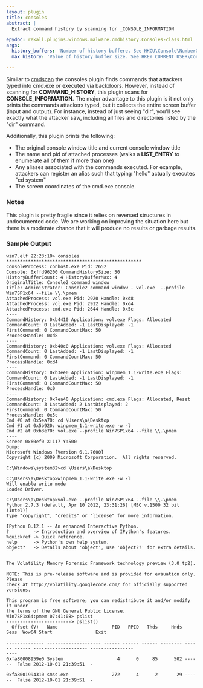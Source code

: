 ```yaml
---
layout: plugin
title: consoles
abstract: |
  Extract command history by scanning for _CONSOLE_INFORMATION

epydoc: rekall.plugins.windows.malware.cmdhistory.Consoles-class.html
args:
  history_buffers: 'Number of history buffere. See HKCU\Console\NumberOfHistoryBuffers. Uses 4 by default.'
  max_history: 'Value of history buffer size. See HKEY_CURRENT_USER\Console\HistoryBufferSize for default.'

---
```


Similar to [cmdscan](CmdScan.html) the consoles plugin finds commands that
attackers typed into cmd.exe or executed via backdoors. However, instead of
scanning for **COMMAND_HISTORY**, this plugin scans for
**CONSOLE_INFORMATION**. The major advantage to this plugin is it not only
prints the commands attackers typed, but it collects the entire screen buffer
(input and output). For instance, instead of just seeing "dir", you'll see
exactly what the attacker saw, including all files and directories listed by the
"dir" command.

Additionally, this plugin prints the following:

* The original console window title and current console window title
* The name and pid of attached processes (walks a **LIST_ENTRY** to enumerate
  all of them if more than one)
* Any aliases associated with the commands executed. For example, attackers can
  register an alias such that typing "hello" actually executes "cd system"
* The screen coordinates of the cmd.exe console.


### Notes

This plugin is pretty fragile since it relies on reversed structures in
undocumented code. We are working on improving the situation here but there is a
moderate chance that it will produce no results or garbage results.

### Sample Output

```
win7.elf 22:23:10> consoles
**************************************************
ConsoleProcess: conhost.exe Pid: 2652
Console: 0xffd96200 CommandHistorySize: 50
HistoryBufferCount: 4 HistoryBufferMax: 4
OriginalTitle: Console2 command window
Title: Administrator: Console2 command window - vol.exe  --profile Win7SP1x64 --file \\.\pmem
AttachedProcess: vol.exe Pid: 2920 Handle: 0xd8
AttachedProcess: vol.exe Pid: 2912 Handle: 0xd4
AttachedProcess: cmd.exe Pid: 2644 Handle: 0x5c
----
CommandHistory: 0xb4410 Application: vol.exe Flags: Allocated
CommandCount: 0 LastAdded: -1 LastDisplayed: -1
FirstCommand: 0 CommandCountMax: 50
ProcessHandle: 0xd8
----
CommandHistory: 0xb40c0 Application: vol.exe Flags: Allocated
CommandCount: 0 LastAdded: -1 LastDisplayed: -1
FirstCommand: 0 CommandCountMax: 50
ProcessHandle: 0xd4
----
CommandHistory: 0xb3ee0 Application: winpmem_1.1-write.exe Flags:
CommandCount: 0 LastAdded: -1 LastDisplayed: -1
FirstCommand: 0 CommandCountMax: 50
ProcessHandle: 0x0
----
CommandHistory: 0x7ea40 Application: cmd.exe Flags: Allocated, Reset
CommandCount: 3 LastAdded: 2 LastDisplayed: 2
FirstCommand: 0 CommandCountMax: 50
ProcessHandle: 0x5c
Cmd #0 at 0x5ea70: cd \Users\a\Desktop
Cmd #1 at 0x5b920: winpmem_1.1-write.exe -w -l
Cmd #2 at 0xb3e70: vol.exe --profile Win7SP1x64 --file \\.\pmem
----
Screen 0x60ef0 X:117 Y:500
Dump:
Microsoft Windows [Version 6.1.7600]
Copyright (c) 2009 Microsoft Corporation.  All rights reserved.

C:\Windows\system32>cd \Users\a\Desktop

C:\Users\a\Desktop>winpmem_1.1-write.exe -w -l
Will enable write mode
Loaded Driver.

C:\Users\a\Desktop>vol.exe --profile Win7SP1x64 --file \\.\pmem
Python 2.7.3 (default, Apr 10 2012, 23:31:26) [MSC v.1500 32 bit (Intel)]
Type "copyright", "credits" or "license" for more information.

IPython 0.12.1 -- An enhanced Interactive Python.
?         -> Introduction and overview of IPython's features.
%quickref -> Quick reference.
help      -> Python's own help system.
object?   -> Details about 'object', use 'object??' for extra details.


The Volatility Memory Forensic Framework technology preview (3.0_tp2).

NOTE: This is pre-release software and is provided for evauation only. Please
check at http://volatility.googlecode.com/ for officially supported versions.

This program is free software; you can redistribute it and/or modify it under
the terms of the GNU General Public License.
Win7SP1x64:pmem 07:41:08> pslist
------------------------> pslist()
  Offset (V)   Name                    PID   PPID   Thds     Hnds   Sess  Wow64 Start                Exit

-------------- -------------------- ------ ------ ------ -------- ------ ------ -------------------- ----------------
----
0xfa80008959e0 System                    4      0     85      502 ------  False 2012-10-01 21:39:51  -

0xfa8001994310 smss.exe                272      4      2       29 ------  False 2012-10-01 21:39:51  -
```